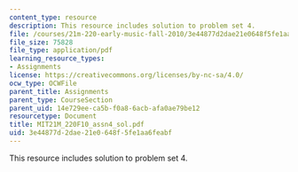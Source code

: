 ```yaml
---
content_type: resource
description: This resource includes solution to problem set 4.
file: /courses/21m-220-early-music-fall-2010/3e44877d2dae21e0648f5fe1aa6feabf_MIT21M_220F10_assn4_sol.pdf
file_size: 75828
file_type: application/pdf
learning_resource_types:
- Assignments
license: https://creativecommons.org/licenses/by-nc-sa/4.0/
ocw_type: OCWFile
parent_title: Assignments
parent_type: CourseSection
parent_uid: 14e729ee-ca5b-f0a8-6acb-afa0ae79be12
resourcetype: Document
title: MIT21M_220F10_assn4_sol.pdf
uid: 3e44877d-2dae-21e0-648f-5fe1aa6feabf
---
```

This resource includes solution to problem set 4.